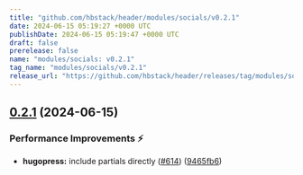 ```yaml
---
title: "github.com/hbstack/header/modules/socials/v0.2.1"
date: 2024-06-15 05:19:27 +0000 UTC
publishDate: 2024-06-15 05:19:47 +0000 UTC
draft: false
prerelease: false
name: "modules/socials: v0.2.1"
tag_name: "modules/socials/v0.2.1"
release_url: "https://github.com/hbstack/header/releases/tag/modules/socials/v0.2.1"
---
```


## [0.2.1](https://github.com/hbstack/header/compare/modules/socials/v0.2.0...modules/socials/v0.2.1) (2024-06-15)


### Performance Improvements ⚡️

* **hugopress:** include partials directly ([#614](https://github.com/hbstack/header/issues/614)) ([9465fb6](https://github.com/hbstack/header/commit/9465fb634f2711058b664659dccb9ce42ef3ad00))
